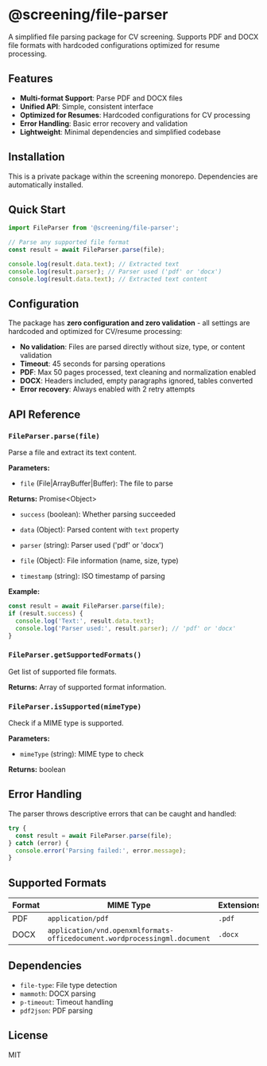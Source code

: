 # @screening/file-parser

A simplified file parsing package for CV screening. Supports PDF and DOCX file formats with hardcoded configurations optimized for resume processing.

## Features

- **Multi-format Support**: Parse PDF and DOCX files
- **Unified API**: Simple, consistent interface
- **Optimized for Resumes**: Hardcoded configurations for CV processing
- **Error Handling**: Basic error recovery and validation
- **Lightweight**: Minimal dependencies and simplified codebase

## Installation

This is a private package within the screening monorepo. Dependencies are automatically installed.

## Quick Start

```javascript
import FileParser from '@screening/file-parser';

// Parse any supported file format
const result = await FileParser.parse(file);

console.log(result.data.text); // Extracted text
console.log(result.parser); // Parser used ('pdf' or 'docx')
console.log(result.data.text); // Extracted text content
```

## Configuration

The package has **zero configuration and zero validation** - all settings are hardcoded and optimized for CV/resume processing:

- **No validation**: Files are parsed directly without size, type, or content validation
- **Timeout**: 45 seconds for parsing operations
- **PDF**: Max 50 pages processed, text cleaning and normalization enabled
- **DOCX**: Headers included, empty paragraphs ignored, tables converted
- **Error recovery**: Always enabled with 2 retry attempts

## API Reference

### `FileParser.parse(file)`

Parse a file and extract its text content.

**Parameters:**

- `file` (File|ArrayBuffer|Buffer): The file to parse

**Returns:** Promise\<Object>

- `success` (boolean): Whether parsing succeeded
- `data` (Object): Parsed content with `text` property
- `parser` (string): Parser used ('pdf' or 'docx')

- `file` (Object): File information (name, size, type)
- `timestamp` (string): ISO timestamp of parsing

**Example:**

```javascript
const result = await FileParser.parse(file);
if (result.success) {
  console.log('Text:', result.data.text);
  console.log('Parser used:', result.parser); // 'pdf' or 'docx'
}
```

### `FileParser.getSupportedFormats()`

Get list of supported file formats.

**Returns:** Array of supported format information.

### `FileParser.isSupported(mimeType)`

Check if a MIME type is supported.

**Parameters:**

- `mimeType` (string): MIME type to check

**Returns:** boolean

## Error Handling

The parser throws descriptive errors that can be caught and handled:

```javascript
try {
  const result = await FileParser.parse(file);
} catch (error) {
  console.error('Parsing failed:', error.message);
}
```

## Supported Formats

| Format | MIME Type                                                                 | Extensions |
| ------ | ------------------------------------------------------------------------- | ---------- |
| PDF    | `application/pdf`                                                         | `.pdf`     |
| DOCX   | `application/vnd.openxmlformats-officedocument.wordprocessingml.document` | `.docx`    |

## Dependencies

- `file-type`: File type detection
- `mammoth`: DOCX parsing
- `p-timeout`: Timeout handling
- `pdf2json`: PDF parsing

## License

MIT
